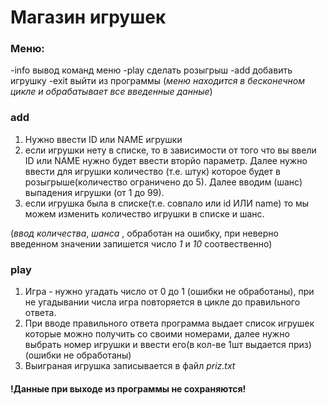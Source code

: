 # Магазин игрушек

### Меню: 
-info вывод команд меню
-play сделать розыгрыш
-add добавить игрушку
-exit выйти из программы
(*меню находится в бесконечном цикле и обрабатывает все введенные данные*)

### add
1. Нужно ввести ID или NAME игрушки
2. если игрушки нету в списке, то в зависимости от того что вы ввели ID или NAME нужно будет ввести вторйо параметр. Далее нужно ввести для игрушки количество (т.е. штук) которое будет в розыгрыше(количество ограничено до 5). Далее вводим (шанс) выпадения игрушки (от 1 до 99).
3. если игрушка была в списке(т.е. совпало или id ИЛИ name) то мы можем изменить количество игрушки в списке и шанс.

(*ввод* _количества_, _шанса_ , обработан на ошибку, при неверно введенном значении запишется число _1_ и _10_ соотвественно)

### play
1. Игра - нужно угадать число от 0 до 1 (ошибки не обработаны), при не угадывании числа игра повторяется в цикле до правильного ответа.
2. При вводе правильного ответа программа выдает список игрушек которые можно получить со своими номерами, далее нужно выбрать номер игрушки и ввести его(в кол-ве 1шт выдается приз)(ошибки не обработаны)
3. Выиграная игрушка записывается в файл *priz.txt*

#### !Данные при выходе из программы не сохраняются!
